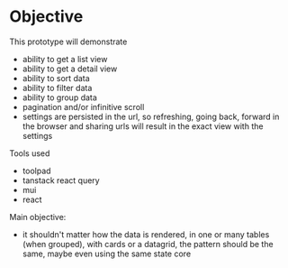 # Objective

This prototype will demonstrate

- ability to get a list view
- ability to get a detail view
- ability to sort data
- ability to filter data
- ability to group data
- pagination and/or infinitive scroll
- settings are persisted in the url, so refreshing, going back, forward in the browser and sharing urls will result in the exact view with the settings

Tools used
- toolpad
- tanstack react query
- mui
- react

Main objective:

- it shouldn't matter how the data is rendered, in one or many tables (when grouped), with cards or a datagrid, the pattern should be the same, maybe even using the same state core